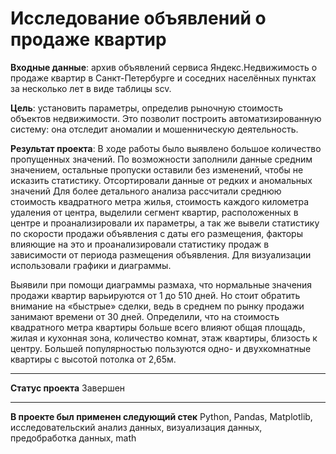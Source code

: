    # Исследование объявлений о продаже квартир

**Входные данные**: архив объявлений сервиса Яндекс.Недвижимость о продаже квартир в Санкт-Петербурге и соседних населённых пунктах за несколько лет в виде таблицы scv. 

**Цель**: 
установить параметры, определив рыночную стоимость объектов недвижимости. Это позволит построить автоматизированную систему: она отследит аномалии и мошенническую деятельность. 

**Результат проекта**:
В ходе работы было выявлено большое количество пропущенных значений. По возможности заполнили данные средним значением, остальные пропуски оставили без изменений, чтобы не исказить статистику. Отсортировали данные от редких и аномальных значений Для более детального анализа рассчитали среднюю стоимость квадратного метра жилья, стоимость каждого километра удаления от центра, выделили сегмент квартир, расположенных в центре и проанализировали их параметры, а так же вывели статистику по скорости продажи объявления с даты его размещения, факторы влияющие на это и проанализировали статистику продаж в зависимости от периода размещения объявления. Для визуализации использовали графики и диаграммы.

Выявили при помощи диаграммы размаха, что нормальные значения продажи квартир варьируются от 1 до 510 дней. Но стоит обратить внимание на «быстрые» сделки, ведь в среднем по рынку продажи занимают времени от 30 дней. Определили, что на стоимость квадратного метра квартиры больше всего влияют общая площадь, жилая и кухонная зона, количество комнат, этаж квартиры, близость к центру. Большей популярностью пользуются одно- и двухкомнатные квартиры с высотой потолка от 2,65м.
***
**Статус проекта**
Завершен
***
**В проекте был применен следующий стек**
Python, Pandas, Matplotlib, исследовательский анализ данных, визуализация данных, предобработка данных, math


